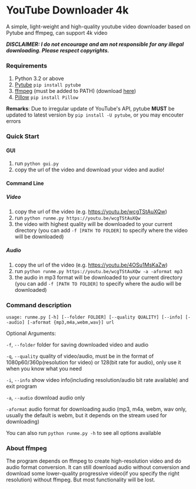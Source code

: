 # YouTube Downloader 4k
A simple, light-weight and high-quality youtube video downloader based on Pytube and ffmpeg, can support 4k video

***DISCLAIMER: I do not encourage and am not responsible for any illegal downloading. Please respect copyrights.***

### Requirements
1. Python 3.2 or above
2. [Pytube](https://pypi.org/project/pytube/) `pip install pytube`
3. [ffmpeg](https://ffmpeg.org/) (must be added to PATH) (download [here](https://ffmpeg.org/download.html))
4. [Pillow](https://pypi.org/project/Pillow/) `pip install Pillow`

**Remarks**: Due to irregular update of YouTube's API, pytube **MUST** be updated to latest version by `pip install -U pytube`, or you may encouter errors

### Quick Start
#### GUI
1. run `python gui.py`
2. copy the url of the video and download your video and audio!

#### Command Line
##### Video
1. copy the url of the video (e.g. https://youtu.be/wcgTStAuXQw)
2. run `python runme.py https://youtu.be/wcgTStAuXQw`
3. the video with highest quality will be downloaded to your current directory (you can add `-f [PATH TO FOLDER]` to specify where the video will be downloaded)

##### Audio
1. copy the url of the video (e.g. https://youtu.be/4OSu1MsKaZw)
2. run `python runme.py https://youtu.be/wcgTStAuXQw -a -aformat mp3`
3. the audio in mp3 format will be downloaded to your current directory (you can add `-f [PATH TO FOLDER]` to specify where the audio will be downloaded)

### Command description
`usage: runme.py [-h] [--folder FOLDER] [--quality QUALITY] [--info] [--audio] [-aformat {mp3,m4a,webm,wav}] url`

Optional Arguments:

 `-f`, `--folder`   folder for saving downloaded video and audio
 
 `-q`, `--quality`  quality of video/audio, must be in the format of 1080p60/360p(resolution for video) or 128(bit rate for audio), only use it when you know what you need
 
 `-i`, `--info`   show video info(including resolution/audio bit rate available) and exit program
 
 `-a`, `--audio`  download audio only
 
 `-aformat` audio format for downloading audio (mp3, m4a, webm, wav only, usually the default is webm, but it depends on the stream used for downloading)
 
 
You can also run `python runme.py -h` to see all options available

### About ffmpeg
The program depends on ffmpeg to create high-resolution video and do audio format conversion. It can still download audio without conversion and download some lower-quality progressive video(if you specify the right resolution) without ffmpeg. But most functionality will be lost.
